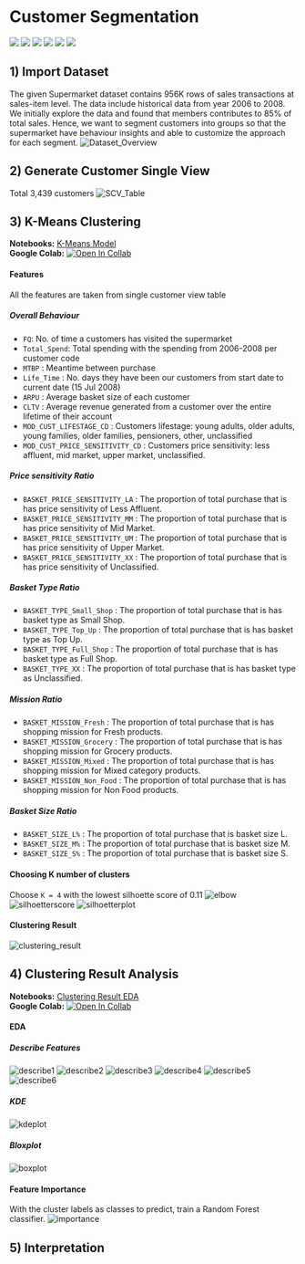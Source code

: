 # Customer Segmentation
[![](https://img.shields.io/badge/-K--Means-orange)](#) [![](https://img.shields.io/badge/-DAX-green)](#) [![](https://img.shields.io/badge/-Python-green)](#) [![](https://img.shields.io/badge/-Google--Colab-green)](#) [![](https://img.shields.io/badge/-Power--BI-green)](#) [![](https://img.shields.io/badge/-Dashboard-blue)](#)

## 1) Import Dataset
The given Supermarket dataset contains 956K rows of sales transactions at sales-item level. The data include historical data from year 2006 to 2008.
We initially explore the data and found that members contributes to 85% of total sales. Hence, we want to segment customers into groups so that the supermarket have behaviour insights and able to customize the approach for each segment. 
![Dataset_Overview](./Dataset_Overview.PNG)

## 2) Generate Customer Single View
Total 3,439 customers
![SCV_Table](./SCV_Table.png)

## 3) K-Means Clustering
**Notebooks:** [K-Means Model](./Revise_of_Supermarket_Clustering.ipynb)  
**Google Colab:** [![Open In Collab](https://colab.research.google.com/assets/colab-badge.svg)](https://colab.research.google.com/github/jane-russ/MADT8101/blob/main/2.Basic%20Customer%20Analytics%20%26%20Single%20Customer%20View/Revise_of_Supermarket_Clustering.ipynb)
#### Features
All the features are taken from single customer view table
##### Overall Behaviour
* `FQ`: No. of time a customers has visited the supermarket
* `Total_Spend`: Total spending with the spending from 2006-2008 per customer code
* `MTBP` : Meantime between purchase 
* `Life_Time` : No. days they have been our customers from start date to current date (15 Jul 2008)
* `ARPU` : Average basket size of each customer
* `CLTV` : Average revenue generated from a customer over the entire lifetime of their account
* `MOD_CUST_LIFESTAGE_CD` : Customers lifestage: young adults, older adults, young families, older families, pensioners, other, unclassified
* `MOD_CUST_PRICE_SENSITIVITY_CD` : Customers price sensitivity: less affluent, mid market, upper market, unclassified. 
##### Price sensitivity Ratio
* `BASKET_PRICE_SENSITIVITY_LA` : The proportion of total purchase that is has price sensitivity of Less Affluent.
* `BASKET_PRICE_SENSITIVITY_MM` : The proportion of total purchase that is has price sensitivity of Mid Market.
* `BASKET_PRICE_SENSITIVITY_UM` : The proportion of total purchase that is has price sensitivity of Upper Market.
* `BASKET_PRICE_SENSITIVITY_XX` : The proportion of total purchase that is has price sensitivity of Unclassified.
##### Basket Type Ratio
* `BASKET_TYPE_Small_Shop` : The proportion of total purchase that is has basket type as Small Shop.
* `BASKET_TYPE_Top_Up` : The proportion of total purchase that is has basket type as Top Up.
* `BASKET_TYPE_Full_Shop` : The proportion of total purchase that is has basket type as Full Shop.
* `BASKET_TYPE_XX` : The proportion of total purchase that is has basket type as Unclassified. 
##### Mission Ratio
* `BASKET_MISSION_Fresh` : The proportion of total purchase that is has shopping mission for Fresh products.
* `BASKET_MISSION_Grocery` : The proportion of total purchase that is has shopping mission for Grocery products.
* `BASKET_MISSION_Mixed` : The proportion of total purchase that is has shopping mission for Mixed category products.
* `BASKET_MISSION_Non_Food` : The proportion of total purchase that is has shopping mission for Non Food products.
##### Basket Size Ratio
* `BASKET_SIZE_L%` : The proportion of total purchase that is basket size L.
* `BASKET_SIZE_M%` : The proportion of total purchase that is basket size M.
* `BASKET_SIZE_S%` : The proportion of total purchase that is basket size S. 
 
#### Choosing K number of clusters
Choose `K = 4` with the lowest silhoette score of 0.11
![elbow](./elbow.png)
![silhoetterscore](./silhoetterscore_compare.PNG)
![silhoetterplot](./silhoetterplot_K4.png)

#### Clustering Result
![clustering_result](./clustering_result.png)

## 4) Clustering Result Analysis
**Notebooks:** [Clustering Result EDA](./Revise_Clustering_Result.ipynb)  
**Google Colab:** [![Open In Collab](https://colab.research.google.com/assets/colab-badge.svg)](https://colab.research.google.com/github/jane-russ/MADT8101/blob/main/2.Basic%20Customer%20Analytics%20%26%20Single%20Customer%20View/Revise_Clustering_Result.ipynb)

#### EDA
##### Describe Features
![describe1](./Features_Describe_Buying1.PNG)
![describe2](./Features_Describe_Buying2.PNG)
![describe3](./Features_Describe_PriceSensitivity.PNG)
![describe4](./Features_Describe_BasketType.PNG)
![describe5](./Features_Describe_MIssion.PNG)
![describe6](./Features_Describe_Size.PNG)
##### KDE
![kdeplot](./Features_KDE.png)
##### Bloxplot
![boxplot](./Features_Boxplot.png)
#### Feature Importance
With the cluster labels as classes to predict, train a Random Forest classifier.
![importance](./Features_Importance.png) 
## 5) Interpretation
